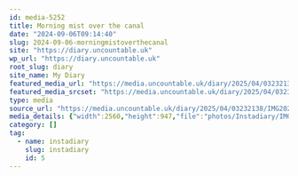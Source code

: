 ```yaml
---
id: media-5252
title: Morning mist over the canal
date: "2024-09-06T09:14:40"
slug: 2024-09-06-morningmistoverthecanal
site: "https://diary.uncountable.uk"
wp_url: "https://diary.uncountable.uk"
root_slug: diary
site_name: My Diary
featured_media_url: "https://media.uncountable.uk/diary/2025/04/03232138/IMG20240906101440-edited-scaled.webp"
featured_media_srcset: "https://media.uncountable.uk/diary/2025/04/03232138/IMG20240906101440-edited-300x111.webp 300w, https://media.uncountable.uk/diary/2025/04/03232138/IMG20240906101440-edited-1024x379.webp 1024w, https://media.uncountable.uk/diary/2025/04/03232138/IMG20240906101440-edited-150x150.webp 150w, https://media.uncountable.uk/diary/2025/04/03232138/IMG20240906101440-edited-640x237.webp 640w, https://media.uncountable.uk/diary/2025/04/03232138/IMG20240906101440-edited-scaled.webp 2560w"
type: media
source_url: "https://media.uncountable.uk/diary/2025/04/03232138/IMG20240906101440-edited-scaled.webp"
media_details: {"width":2560,"height":947,"file":"photos/Instadiary/IMG20240906101440-edited-scaled.webp","filesize":204066,"sizes":{"medium":{"file":"IMG20240906101440-edited-300x111.webp","width":300,"height":111,"filesize":5576,"mime_type":"image/webp","source_url":"https://media.uncountable.uk/diary/2025/04/03232138/IMG20240906101440-edited-300x111.webp"},"large":{"file":"IMG20240906101440-edited-1024x379.webp","width":1024,"height":379,"filesize":56868,"mime_type":"image/webp","source_url":"https://media.uncountable.uk/diary/2025/04/03232138/IMG20240906101440-edited-1024x379.webp"},"thumbnail":{"file":"IMG20240906101440-edited-150x150.webp","width":150,"height":150,"filesize":3638,"mime_type":"image/webp","source_url":"https://media.uncountable.uk/diary/2025/04/03232138/IMG20240906101440-edited-150x150.webp"},"mobwidth":{"file":"IMG20240906101440-edited-640x237.webp","width":640,"height":237,"filesize":24182,"mime_type":"image/webp","source_url":"https://media.uncountable.uk/diary/2025/04/03232138/IMG20240906101440-edited-640x237.webp"},"full":{"file":"IMG20240906101440-edited-scaled.webp","width":2560,"height":947,"mime_type":"image/webp","source_url":"https://media.uncountable.uk/diary/2025/04/03232138/IMG20240906101440-edited-scaled.webp"}},"image_meta":{"aperture":"0","credit":"","camera":"","caption":"","created_timestamp":"0","copyright":"","focal_length":"0","iso":"0","shutter_speed":"0","title":"","orientation":"0","keywords":[]},"original_image":"IMG20240906101440-edited.webp"}
category: []
tag:
  - name: instadiary
    slug: instadiary
    id: 5
---
```


